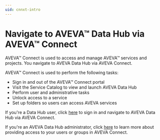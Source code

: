 ```yaml
---
uid: cnnxt-intro
---
```


# Navigate to AVEVA™ Data Hub via AVEVA™ Connect

AVEVA™ Connect is used to access and manage AVEVA™ services and projects.  You navigate to AVEVA Data Hub via AVEVA Connect. 

AVEVA™ Connect is used to perform the following tasks:

- Sign in and out of the AVEVA™ Connect portal
- Visit the Service Catalog to view and launch AVEVA Data Hub
- Perform user and administrative tasks
- Unlock access to a service
- Set up folders so users can access AVEVA services  

If you're a Data Hub user, click [here](xref:sign-in-cnnxt) to sign in and navigate to AVEVA Data Hub via AVEVA Connect.

If you're an AVEVA Data Hub administrator, click [here](xref:user-access-cnnxt) to learn more about providing access to your users or groups in AVEVA Connect.
   
